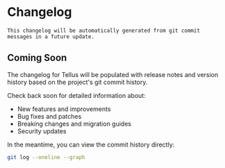 # Changelog

```{note}
This changelog will be automatically generated from git commit messages in a future update.
```

## Coming Soon

The changelog for Tellus will be populated with release notes and version history based on the project's git commit history.

Check back soon for detailed information about:
- New features and improvements
- Bug fixes and patches  
- Breaking changes and migration guides
- Security updates

In the meantime, you can view the commit history directly:
```bash
git log --oneline --graph
```
